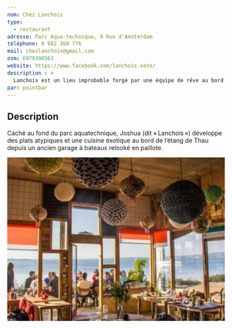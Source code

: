```yaml
---
nom: Chez Lanchois
type: 
  - restaurant
adresse: Parc Aqua-technique, 9 Rue d'Amsterdam
téléphone: 0 982 368 776
mail: chezlanchois@gmail.com
osm: 6970398563
website: https://www.facebook.com/lanchois.sete/
description : >
  Lanchois est un lieu improbable forgé par une équipe de rêve au bord de l'étang de Thau. La cuisine fusionne des saveurs asiatiques et des produits originaux. 
par: pointbar
---
```


## Description

Caché au fond du parc aquatechnique, Joshua (dit « Lanchois ») développe des plats atypiques et une cuisine éxotique au bord de l’étang de Thau depuis un ancien garage à bateaux relooké en paillote.

![Chez Lanchois](./media/chez-lanchois.jpg)
